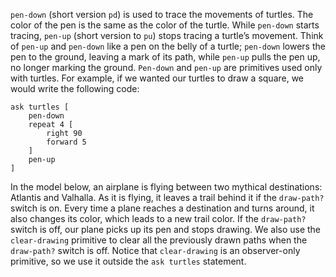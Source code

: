﻿`pen-down` (short version `pd`) is used to trace the movements of turtles. The color of the pen is the same as the color of the turtle. While `pen-down` starts tracing, `pen-up` (short version to `pu`) stops tracing a turtle’s movement. Think of `pen-up` and `pen-down` like a pen on the belly of a turtle; `pen-down` lowers the pen to the ground, leaving a mark of its path, while `pen-up` pulls the pen up, no longer marking the ground. `Pen-down` and `pen-up` are primitives used only with turtles. For example, if we wanted our turtles to draw a square, we would write the following code:



```
ask turtles [
	pen-down
	repeat 4 [
		right 90
		forward 5
	]
	pen-up
]
```



In the model below, an airplane is flying between two mythical destinations: Atlantis and Valhalla. As it is flying, it leaves a trail behind it if the `draw-path?` switch is on. Every time a plane reaches a destination and turns around, it also changes its color, which leads to a new trail color. If the `draw-path?` switch is off, our plane picks up its pen and stops drawing. We also use the `clear-drawing` primitive to clear all the previously drawn paths when the  `draw-path?` switch is off. Notice that `clear-drawing` is an observer-only primitive, so we use it outside the `ask turtles` statement.